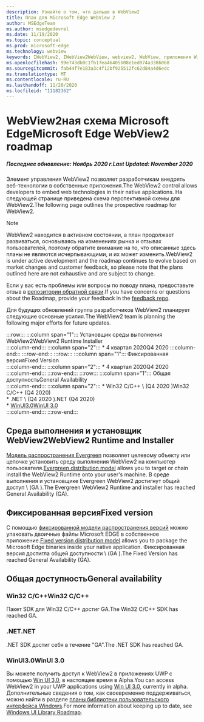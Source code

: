 ```yaml
---
description: Узнайте о том, что дальше в WebView2
title: План для Microsoft Edge WebView 2
author: MSEdgeTeam
ms.author: msedgedevrel
ms.date: 11/19/2020
ms.topic: conceptual
ms.prod: microsoft-edge
ms.technology: webview
keywords: IWebView2, IWebView2WebView, webview2, WebView, приложения Win32, Win32, EDGE, ICoreWebView2, ICoreWebView2Host, элемент управления "веб-браузер", HTML Edge
ms.openlocfilehash: 99e743db0c1fb17ea46405b08e1ed074a3386068
ms.sourcegitcommit: fab44f7e183a3c4f12bf925512fc62d84a4d6edc
ms.translationtype: MT
ms.contentlocale: ru-RU
ms.lasthandoff: 11/20/2020
ms.locfileid: "11182362"
---
```

# <span data-ttu-id="7a068-104">WebView2ная схема Microsoft Edge</span><span class="sxs-lookup"><span data-stu-id="7a068-104">Microsoft Edge WebView2 roadmap</span></span>  

##### <span data-ttu-id="7a068-105">Последнее обновление: Ноябрь 2020 г.</span><span class="sxs-lookup"><span data-stu-id="7a068-105">Last Updated: November 2020</span></span>  

<span data-ttu-id="7a068-106">Элемент управления WebView2 позволяет разработчикам внедрять веб-технологии в собственные приложения.</span><span class="sxs-lookup"><span data-stu-id="7a068-106">The WebView2 control allows developers to embed web technologies in their native applications.</span></span>  <span data-ttu-id="7a068-107">На следующей странице приведена схема перспективной схемы для WebView2.</span><span class="sxs-lookup"><span data-stu-id="7a068-107">The following page outlines the prospective roadmap for WebView2.</span></span>  

> [!NOTE]
> <span data-ttu-id="7a068-108">WebView2 находится в активном состоянии, а план продолжает развиваться, основываясь на изменениях рынка и отзывах пользователей, поэтому обратите внимание на то, что описанные здесь планы не являются исчерпывающими, и их может изменить.</span><span class="sxs-lookup"><span data-stu-id="7a068-108">WebView2 is under active development and the roadmap continues to evolve based on market changes and customer feedback, so please note that the plans outlined here are not exhaustive and are subject to change.</span></span>  

<span data-ttu-id="7a068-109">Если у вас есть проблемы или вопросы по поводу плана, предоставьте отзыв в [репозитории обратной связи][GithubMicrosoftedgeWebviewfeedbackMain].</span><span class="sxs-lookup"><span data-stu-id="7a068-109">If you have concerns or questions about the Roadmap, provide your feedback in the [feedback repo][GithubMicrosoftedgeWebviewfeedbackMain].</span></span>  

<span data-ttu-id="7a068-110">Для будущих обновлений группа разработчиков WebView2 планирует следующие основные усилия.</span><span class="sxs-lookup"><span data-stu-id="7a068-110">The WebView2 team is planning the following major efforts for future updates.</span></span>  

:::row:::
   :::column span="1":::
      <span data-ttu-id="7a068-111">Установщик среды выполнения WebView2</span><span class="sxs-lookup"><span data-stu-id="7a068-111">WebView2 Runtime Installer</span></span>  
   :::column-end:::
   :::column span="2":::
      *   <span data-ttu-id="7a068-112">4 квартал 2020</span><span class="sxs-lookup"><span data-stu-id="7a068-112">Q4 2020</span></span>
   :::column-end:::
:::row-end:::
:::row:::
   :::column span="1":::
      <span data-ttu-id="7a068-113">Фиксированная версия</span><span class="sxs-lookup"><span data-stu-id="7a068-113">Fixed Version</span></span>  
   :::column-end:::
   :::column span="2":::
      *   <span data-ttu-id="7a068-114">4 квартал 2020</span><span class="sxs-lookup"><span data-stu-id="7a068-114">Q4 2020</span></span>  
   :::column-end:::
:::row-end:::
:::row:::
   :::column span="1":::
      <span data-ttu-id="7a068-115">Общая доступность</span><span class="sxs-lookup"><span data-stu-id="7a068-115">General Availability</span></span>  
   :::column-end:::
   :::column span="2":::
      *   <span data-ttu-id="7a068-116">Win32 C/C++ \ (Q4 2020 \)</span><span class="sxs-lookup"><span data-stu-id="7a068-116">Win32 C/C++ \(Q4 2020\)</span></span>  
      *   <span data-ttu-id="7a068-117">.NET \ (Q4 2020 \)</span><span class="sxs-lookup"><span data-stu-id="7a068-117">.NET \(Q4 2020\)</span></span>  
      *   [<span data-ttu-id="7a068-118">WinUI3.0</span><span class="sxs-lookup"><span data-stu-id="7a068-118">WinUI 3.0</span></span>][GithubMicrosoftUiXamlRoadmap]  
   :::column-end:::
:::row-end:::  

## <span data-ttu-id="7a068-119">Среда выполнения и установщик WebView2</span><span class="sxs-lookup"><span data-stu-id="7a068-119">WebView2 Runtime and Installer</span></span>  

<span data-ttu-id="7a068-120">[Модель распространения Evergreen][ConceptDistributionEvergreenModel] позволяет целевому объекту или цепочке установить среду выполнения WebView2 на компьютер пользователя.</span><span class="sxs-lookup"><span data-stu-id="7a068-120">[Evergreen distribution model][ConceptDistributionEvergreenModel] allows you to target or chain install the WebView2 Runtime onto your user's machine.</span></span>  <span data-ttu-id="7a068-121">В среде выполнения и установщике Evergreen WebView2 достигнут общий доступ \ (GA \).</span><span class="sxs-lookup"><span data-stu-id="7a068-121">The Evergreen WebView2 Runtime and installer has reached General Availability \(GA\).</span></span>  

## <span data-ttu-id="7a068-122">Фиксированная версия</span><span class="sxs-lookup"><span data-stu-id="7a068-122">Fixed version</span></span>  

<span data-ttu-id="7a068-123">С помощью [фиксированной модели распространения версий][ConceptsDistributionFixedVersionModel] можно упаковать двоичные файлы Microsoft EDGE в собственное приложение.</span><span class="sxs-lookup"><span data-stu-id="7a068-123">[Fixed version distribution model][ConceptsDistributionFixedVersionModel] allows you to package the Microsoft Edge binaries inside your native application.</span></span>  <span data-ttu-id="7a068-124">Фиксированная версия достигла общей доступности \ (GA \).</span><span class="sxs-lookup"><span data-stu-id="7a068-124">The Fixed Version has reached General Availability \(GA\).</span></span>  

## <span data-ttu-id="7a068-125">Общая доступность</span><span class="sxs-lookup"><span data-stu-id="7a068-125">General availability</span></span>  

### <span data-ttu-id="7a068-126">Win32 C/C++</span><span class="sxs-lookup"><span data-stu-id="7a068-126">Win32 C/C++</span></span>  

<span data-ttu-id="7a068-127">Пакет SDK для Win32 C/C++ достиг GA.</span><span class="sxs-lookup"><span data-stu-id="7a068-127">The Win32 C/C++ SDK has reached GA.</span></span>  

### <span data-ttu-id="7a068-128">.NET</span><span class="sxs-lookup"><span data-stu-id="7a068-128">.NET</span></span>  

<span data-ttu-id="7a068-129">.NET SDK достиг себя в течение "GA".</span><span class="sxs-lookup"><span data-stu-id="7a068-129">The .NET SDK has reached GA.</span></span> 

### <span data-ttu-id="7a068-130">WinUI3.0</span><span class="sxs-lookup"><span data-stu-id="7a068-130">WinUI 3.0</span></span>  

<span data-ttu-id="7a068-131">Вы можете получить доступ к WebView2 в приложениях UWP с помощью [Win UI 3,0][UwpToolkitsWinui3Index], в настоящее время в Alpha.</span><span class="sxs-lookup"><span data-stu-id="7a068-131">You can access WebView2 in your UWP applications using [Win UI 3.0][UwpToolkitsWinui3Index], currently in alpha.</span></span>  <span data-ttu-id="7a068-132">Дополнительные сведения о том, как своевременно поддерживаться, можно найти в разделе [планы библиотеки пользовательского интерфейса Windows][GithubMicrosoftUiXamlRoadmap].</span><span class="sxs-lookup"><span data-stu-id="7a068-132">For more information about keeping up to date, see [Windows UI Library Roadmap][GithubMicrosoftUiXamlRoadmap].</span></span>  

<!-- links -->  

[ConceptDistributionEvergreenModel]: ./concepts/distribution.md#evergreen-distribution-mode "Модель распространения Evergreen — распространение приложений с помощью WebView2 | Документы Microsoft"  
[ConceptsDistributionFixedVersionModel]: ./concepts/distribution.md#fixed-version-distribution-mode "Стандартная модель распространения версий — распространение приложений с помощью WebView2 | Документы Microsoft"  

[UwpToolkitsWinui3Index]: /uwp/toolkits/winui3/index "Библиотека пользовательского интерфейса Windows 3,0 Preview 1 (Май 2020) | Документы Microsoft"  

[GithubMicrosoftedgeWebviewfeedbackMain]: https://github.com/MicrosoftEdge/WebViewFeedback "WebView Feedback-MicrosoftEdge/WebViewFeedback | GitHub"  

[GithubMicrosoftUiXamlRoadmap]: https://github.com/microsoft/microsoft-ui-xaml/blob/master/docs/roadmap.md "План библиотеки пользовательского интерфейса Windows — Microsoft/Microsoft-UI-XAML | GitHub"  
